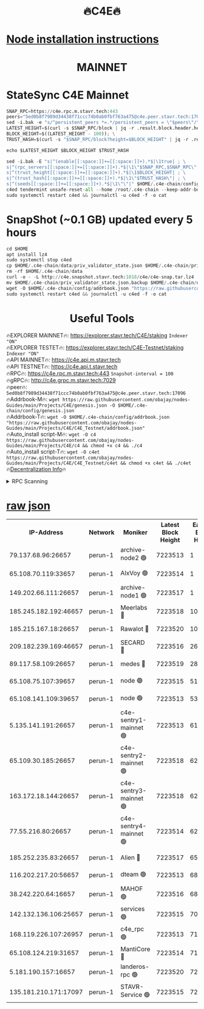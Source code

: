 <h1 align="center"> 🔥C4E🔥</h1>

[Node installation instructions](https://github.com/obajay/nodes-Guides/tree/main/Projects/C4E)
=

<h1 align="center"> MAINNET</h1>

# StateSync C4E Mainnet
```python
SNAP_RPC=https://c4e.rpc.m.stavr.tech:443
peers="5ed0b8f7989d34438f71ccc74b0ab0fbf763a475@c4e.peer.stavr.tech:17096"
sed -i.bak -e "s/^persistent_peers *=.*/persistent_peers = \"$peers\"/" $HOME/.c4e-chain/config/config.toml
LATEST_HEIGHT=$(curl -s $SNAP_RPC/block | jq -r .result.block.header.height); \
BLOCK_HEIGHT=$((LATEST_HEIGHT - 100)); \
TRUST_HASH=$(curl -s "$SNAP_RPC/block?height=$BLOCK_HEIGHT" | jq -r .result.block_id.hash)

echo $LATEST_HEIGHT $BLOCK_HEIGHT $TRUST_HASH

sed -i.bak -E "s|^(enable[[:space:]]+=[[:space:]]+).*$|\1true| ; \
s|^(rpc_servers[[:space:]]+=[[:space:]]+).*$|\1\"$SNAP_RPC,$SNAP_RPC\"| ; \
s|^(trust_height[[:space:]]+=[[:space:]]+).*$|\1$BLOCK_HEIGHT| ; \
s|^(trust_hash[[:space:]]+=[[:space:]]+).*$|\1\"$TRUST_HASH\"| ; \
s|^(seeds[[:space:]]+=[[:space:]]+).*$|\1\"\"|" $HOME/.c4e-chain/config/config.toml
c4ed tendermint unsafe-reset-all --home /root/.c4e-chain --keep-addr-book
sudo systemctl restart c4ed && journalctl -u c4ed -f -o cat
```
# SnapShot (~0.1 GB) updated every 5 hours
```python
cd $HOME
apt install lz4
sudo systemctl stop c4ed
cp $HOME/.c4e-chain/data/priv_validator_state.json $HOME/.c4e-chain/priv_validator_state.json.backup
rm -rf $HOME/.c4e-chain/data
curl -o - -L http://c4e.snapshot.stavr.tech:1018/c4e/c4e-snap.tar.lz4 | lz4 -c -d - | tar -x -C $HOME/.c4e-chain --strip-components 2
mv $HOME/.c4e-chain/priv_validator_state.json.backup $HOME/.c4e-chain/data/priv_validator_state.json
wget -O $HOME/.c4e-chain/config/addrbook.json "https://raw.githubusercontent.com/obajay/nodes-Guides/main/Projects/C4E/addrbook.json"
sudo systemctl restart c4ed && journalctl -u c4ed -f -o cat
```
 <h1 align="center"> Useful Tools</h1>

🔥EXPLORER MAINNET🔥:  https://explorer.stavr.tech/C4E/staking            `Indexer "ON"` \
🔥EXPLORER TESTET🔥:   https://explorer.stavr.tech/C4E-Testnet/staking     `Indexer "ON"` \
🔥API MAINNET🔥:       https://c4e.api.m.stavr.tech \
🔥API TESTNET🔥:       https://c4e.api.t.stavr.tech \
🔥RPC🔥:               https://c4e.rpc.m.stavr.tech:443                  `Snapshot-interval = 100` \
🔥gRPC🔥:              http://c4e.grpc.m.stavr.tech:7029 \
🔥peer🔥:              `5ed0b8f7989d34438f71ccc74b0ab0fbf763a475@c4e.peer.stavr.tech:17096` \
🔥Addrbook-M🔥:    ```wget https://raw.githubusercontent.com/obajay/nodes-Guides/main/Projects/C4E/genesis.json -O $HOME/.c4e-chain/config/genesis.json``` \
🔥Addrbook-T🔥:    ```wget -O $HOME/.c4e-chain/config/addrbook.json "https://raw.githubusercontent.com/obajay/nodes-Guides/main/Projects/C4E/C4E_Testnet/addrbook.json"``` \
🔥Auto_install script-M🔥: ```wget -O c4 https://raw.githubusercontent.com/obajay/nodes-Guides/main/Projects/C4E/c4 && chmod +x c4 && ./c4``` \
🔥Auto_install script-T🔥: ```wget -O c4et https://raw.githubusercontent.com/obajay/nodes-Guides/main/Projects/C4E/C4E_Testnet/c4et && chmod +x c4et && ./c4et``` \
🔥[Decentralization Info](https://github.com/obajay/StateSync-snapshots/tree/main/Projects/C4E/Decentralization)🔥




<details>
<summary>RPC Scanning</summary>

<h2 align="center"> We scan nodes in real time every 4 hours. And we provide the final result of RPC endpoints.
We cannot influence the operation of these nodes in any way. </h2>


```python
If Voting Power is higher than 0 --> then the Node is a validator of the network and may be subject to attack and be a potential threat to the chain.
```
```python
We marked such validators with a red symbol
```

</details>

[raw json](https://rpc-check.c4e.stavr.tech/c4e/rpc-c4e-result.json)
=



<table><tr><th>IP-Address</th><th>Network</th><th>Moniker</th><th>Latest Block Height</th><th>Earliest Block Height</th><th>Catching Up</th><th>Tx Index</th><th>Voting Power</th><th>Scan Time</th></tr><tr><td>79.137.68.96:26657</td><td>perun-1</td><td>archive-node2 🟢</td><td>7223513</td><td>1</td><td>False</td><td>on</td><td>0</td><td>2024-02-18T02:58:07.222054215UTC</td></tr><tr><td>65.108.70.119:33657</td><td>perun-1</td><td>AlxVoy 🟢</td><td>7223514</td><td>1</td><td>False</td><td>on</td><td>0</td><td>2024-02-18T02:58:21.206490826UTC</td></tr><tr><td>149.202.66.111:26657</td><td>perun-1</td><td>archive-node1 🟢</td><td>7223517</td><td>1</td><td>False</td><td>on</td><td>0</td><td>2024-02-18T02:58:37.845559181UTC</td></tr><tr><td>185.245.182.192:46657</td><td>perun-1</td><td>Meerlabs 🔴</td><td>7223518</td><td>1051501</td><td>False</td><td>on</td><td>344602</td><td>2024-02-18T02:58:45.210931524UTC</td></tr><tr><td>185.215.167.18:26657</td><td>perun-1</td><td>Rawalot 🔴</td><td>7223520</td><td>1090501</td><td>False</td><td>on</td><td>450004</td><td>2024-02-18T02:58:56.771723313UTC</td></tr><tr><td>209.182.239.169:46657</td><td>perun-1</td><td>SECARD 🔴</td><td>7223516</td><td>2616101</td><td>False</td><td>off</td><td>749292</td><td>2024-02-18T02:58:33.099263145UTC</td></tr><tr><td>89.117.58.109:26657</td><td>perun-1</td><td>medes 🔴</td><td>7223519</td><td>2826001</td><td>False</td><td>off</td><td>890936</td><td>2024-02-18T02:58:52.051987314UTC</td></tr><tr><td>65.108.75.107:39657</td><td>perun-1</td><td>node 🟢</td><td>7223515</td><td>5198801</td><td>False</td><td>on</td><td>0</td><td>2024-02-18T02:58:24.244271450UTC</td></tr><tr><td>65.108.141.109:39657</td><td>perun-1</td><td>node 🟢</td><td>7223513</td><td>5303301</td><td>False</td><td>on</td><td>0</td><td>2024-02-18T02:58:09.692619467UTC</td></tr><tr><td>5.135.141.191:26657</td><td>perun-1</td><td>c4e-sentry1-mainnet 🟢</td><td>7223513</td><td>6198001</td><td>False</td><td>on</td><td>0</td><td>2024-02-18T02:58:06.651777587UTC</td></tr><tr><td>65.109.30.185:26657</td><td>perun-1</td><td>c4e-sentry2-mainnet 🟢</td><td>7223518</td><td>6238301</td><td>False</td><td>on</td><td>0</td><td>2024-02-18T02:58:44.853146010UTC</td></tr><tr><td>163.172.18.144:26657</td><td>perun-1</td><td>c4e-sentry3-mainnet 🟢</td><td>7223518</td><td>6239001</td><td>False</td><td>on</td><td>0</td><td>2024-02-18T02:58:45.498840407UTC</td></tr><tr><td>77.55.216.80:26657</td><td>perun-1</td><td>c4e-sentry4-mainnet 🟢</td><td>7223514</td><td>6241001</td><td>False</td><td>on</td><td>0</td><td>2024-02-18T02:58:20.860152667UTC</td></tr><tr><td>185.252.235.83:26657</td><td>perun-1</td><td>Alien 🔴</td><td>7223517</td><td>6502501</td><td>False</td><td>on</td><td>648178</td><td>2024-02-18T02:58:38.179488301UTC</td></tr><tr><td>116.202.217.20:56657</td><td>perun-1</td><td>dteam 🟢</td><td>7223513</td><td>6800901</td><td>False</td><td>on</td><td>0</td><td>2024-02-18T02:58:06.895698444UTC</td></tr><tr><td>38.242.220.64:16657</td><td>perun-1</td><td>MAHOF 🟢</td><td>7223516</td><td>6885501</td><td>False</td><td>on</td><td>0</td><td>2024-02-18T02:58:35.411765476UTC</td></tr><tr><td>142.132.136.106:25657</td><td>perun-1</td><td>services 🟢</td><td>7223515</td><td>7012001</td><td>False</td><td>on</td><td>0</td><td>2024-02-18T02:58:23.900734487UTC</td></tr><tr><td>168.119.226.107:26957</td><td>perun-1</td><td>c4e_rpc 🟢</td><td>7223513</td><td>7123513</td><td>False</td><td>on</td><td>0</td><td>2024-02-18T02:58:14.034645359UTC</td></tr><tr><td>65.108.124.219:31657</td><td>perun-1</td><td>MantiCore 🔴</td><td>7223514</td><td>7123514</td><td>False</td><td>off</td><td>729280</td><td>2024-02-18T02:58:20.533837341UTC</td></tr><tr><td>5.181.190.157:16657</td><td>perun-1</td><td>landeros-rpc 🟢</td><td>7223520</td><td>7209001</td><td>False</td><td>on</td><td>0</td><td>2024-02-18T02:58:56.494059762UTC</td></tr><tr><td>135.181.210.171:17097</td><td>perun-1</td><td>STAVR-Service 🟢</td><td>7223515</td><td>7220801</td><td>False</td><td>on</td><td>0</td><td>2024-02-18T02:58:24.561587597UTC</td></tr></table>

